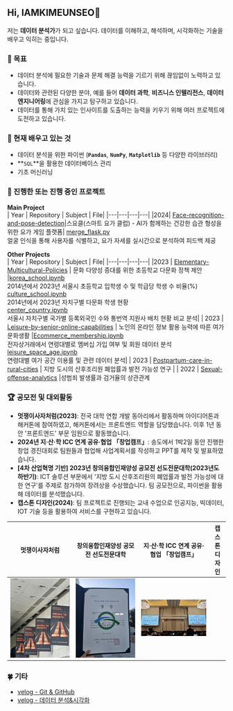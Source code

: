 ## Hi, IAMKIMEUNSEO👋
저는 **데이터 분석가**가 되고 싶습니다. 데이터를 이해하고, 해석하며, 시각화하는 기술을 배우고 익히는 중입니다.

### 🔭 목표
- 데이터 분석에 필요한 기술과 문제 해결 능력을 기르기 위해 끊임없이 노력하고 있습니다.
- 데이터와 관련된 다양한 분야, 예를 들어 **데이터 과학**, **비즈니스 인텔리전스**, **데이터 엔지니어링**에 관심을 가지고 탐구하고 있습니다.
- 데이터를 통해 가치 있는 인사이트를 도출하는 능력을 키우기 위해 여러 프로젝트에 도전하고 있습니다.

### 🌱 현재 배우고 있는 것
- 데이터 분석을 위한 파이썬 (**`Pandas`**, **`NumPy`**, **`Matplotlib`** 등 다양한 라이브러리)
-  **`SQL`**을 활용한 데이터베이스 관리
- 기초 머신러닝

### 🚀 진행한 또는 진행 중인 프로젝트

**Main Project**<br>
| Year | Repository | Subject | File|
|---|---|---|---|
|2024| [Face-recognition-and-pose-detection](https://github.com/2024-four-leaf-clover/Face-recognition-and-pose-detection.git)|스요클(스마트 요가 클럽) - AI가 함께하는 건강한 습관 형성을 위한 요가 게임 플랫폼| [merge_flask.py](https://github.com/2024-four-leaf-clover/Face-recognition-and-pose-detection/blob/main/merge_flask.py)<br> 얼굴 인식을 통해 사용자를 식별하고, 요가 자세를 실시간으로 분석하여 피드백 제공

**Other Projects**<br>
| Year | Repository | Subject | File|
|---|---|---|---|
|2023 | [Elementary-Multicultural-Policies](https://github.com/IAMKIMEUNSEO/Elementary-Multicultural-Policies.git) | 문화 다양성 증대를 위한 초등학교 다문화 정책 제안 |[korea_school.ipynb](https://github.com/IAMKIMEUNSEO/Elementary-Multicultural-Policies/blob/main/Python/korea_school.ipynb) <br> 2014년에서 2023년 서울시 초등학교 입학생 수 및 학급당 학생 수 비율(%) <br> [culture_school.ipynb](https://github.com/IAMKIMEUNSEO/Elementary-Multicultural-Policies/blob/main/Python/culture_school.ipynb)<br> 2014년에서 2023년 자치구별 다문화 학생 현황 <br> [center_country.ipynb](https://github.com/IAMKIMEUNSEO/Elementary-Multicultural-Policies/blob/main/Python/center_country.ipynb)<br>서울시 자치구별 국가별 등록외국인 수와 통번역 지원사 배치 현황 비교 분석|
| 2023 | [Leisure-by-senior-online-capabilities](https://github.com/IAMKIMEUNSEO/leisure-by-senior-online-capabilities.git) | 노인의 온라인 정보 활용 능력에 따른 여가문화생활 |[Ecommerce_membership.ipynb](https://github.com/IAMKIMEUNSEO/leisure-by-senior-online-capabilities/blob/main/Python/Ecommerce_membership.ipynb)<br>전자상거래에서 연령대별로 멤버십 가입 여부 및 회원 데이터 분석<br>[leisure_space_age.ipynb](https://github.com/IAMKIMEUNSEO/leisure-by-senior-online-capabilities/blob/main/Python/leisure_space_age.ipynb)<br>연령대별 여가 공간 이용률 및 관련 데이터 분석|
| 2023 | [Postpartum-care-in-rural-cities](https://github.com/IAMKIMEUNSEO/Postpartum-care-in-rural-cities.git) | 지방 도시의 산후조리원 폐업률과 발전 가능성 연구 |
| 2022 | [Sexual-offense-analytics](https://github.com/IAMKIMEUNSEO/Sexual-offense-analytics.git) |성범죄 발생률과 검거율의 상관관계

### 🏆 공모전 및 대외활동
- **멋쟁이사자처럼(2023)**: 전국 대학 연합 개발 동아리에서 활동하며 아이디어톤과 해커톤에 참여하였고, 해커톤에서는 프론트엔드 역할을 담당했습니다. 이후 1년 동안 '프론트엔드' 부문 임원으로 활동했습니다.
-  **2024년 지·산·학 ICC 연계 공유·협업 「창업캠프」**: 송도에서 1박2일 동안 진행한 창업 경진대회로 팀원들과 협업해 사업계획서를 작성하고 PPT를 제작 및 발표하였습니다.
- **[4차 산업혁명 기반] 2023년 창의융합인재양성 공모전 선도전문대학(2023년도 하반기)**: ICT 솔루션 부문에서 '지방 도시 산후조리원의 폐업률과 발전 가능성에 대한 연구'를 주제로 참가하여 장려상을 수상했습니다. 팀 공모전으로, 파이썬을 활용해 데이터를 분석했습니다.
- **캡스톤 디자인(2024)**: 팀 프로젝트로 진행되는 교내 수업으로 인공지능, 빅데이터, IOT 기술 등을 활용하여 서비스를 구현하고 있습니다.

|멋쟁이사자처럼|창의융합인재양성 공모전 선도전문대학|지·산·학  ICC 연계 공유·협업 「창업캠프」|캡스톤 디자인|
|:---:|:---:|:---:|:---:|
|![멋쟁이사자처럼](https://github.com/IAMKIMEUNSEO/IAMKIMEUNSEO/blob/main/%EB%A9%8B%EC%9F%81%EC%9D%B4%20%EC%82%AC%EC%9E%90%EC%B2%98%EB%9F%BC.jpg)|![창의융합인재양성 공모전 선도전문대학(2023년도 하반기)](https://github.com/IAMKIMEUNSEO/IAMKIMEUNSEO/blob/main/ICT%20%EC%86%94%EB%A3%A8%EC%85%98%20%EA%B3%B5%EB%AA%A8%EC%A0%84%20%EC%83%81%EC%9E%A5.jpg)|![지·산·학 ICC 연계 공유·협업 「창업캠프」](https://github.com/IAMKIMEUNSEO/IAMKIMEUNSEO/blob/main/%EC%A7%80%EC%82%B0%ED%95%99%20%EA%B3%B5%EC%9C%A0%ED%98%91%EC%97%85%EC%B0%BD%EC%97%85%EC%BA%A0%ED%94%84.jpg)||
  
### 🍀 기타
- [velog - Git & GitHub](https://velog.io/@eunseo63/series/%EA%B9%83-%EA%B9%83%ED%97%88%EB%B8%8C)
- [velog - 데이터 분석&시각화](https://velog.io/@eunseo63/series/%EB%B9%85%EB%8D%B0%EC%9D%B4%ED%84%B0%EB%B6%84%EC%84%9D%EC%8B%9C%EA%B0%81%ED%99%94)
